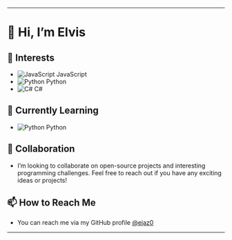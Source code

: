 
---

# 👋 Hi, I’m Elvis

## 👀 Interests
- <img src="https://img.shields.io/badge/JavaScript-F7DF1E?style=flat&logo=javascript&logoColor=black" alt="JavaScript"> JavaScript
- <img src="https://img.shields.io/badge/Python-3776AB?style=flat&logo=python&logoColor=white" alt="Python"> Python
- <img src="https://img.shields.io/badge/C%23-239120?style=flat&logo=c-sharp&logoColor=white" alt="C#"> C#

## 🌱 Currently Learning
- <img src="https://img.shields.io/badge/Python-3776AB?style=flat&logo=python&logoColor=white" alt="Python"> Python

## 💞️ Collaboration
- I’m looking to collaborate on open-source projects and interesting programming challenges. Feel free to reach out if you have any exciting ideas or projects!

## 📫 How to Reach Me
- You can reach me via my GitHub profile [@ejaz0](https://github.com/ejaz0)

---
